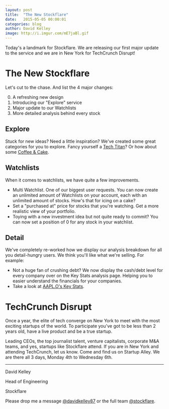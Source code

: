 ```yaml
---
layout: post
title:  "The New Stockflare"
date:   2015-05-05 00:00:01
categories: blog
author: David Kelley
image: http://i.imgur.com/mE7jaBl.gif
---
```


Today's a landmark for Stockflare. We are releasing our first major update to the service and we are in New York for TechCrunch Disrupt!

# The New Stockflare

Let's cut to the chase. And list the 4 major changes:

0. A refreshing new design
0. Introducing our "Explore" service
0. Major update to our Watchlists
0. More detailed analysis behind every stock

## Explore

Stuck for new ideas? Need a little inspiration? We've created some great categories for you to explore. Fancy yourself a [Tech Titan](https://stockflare.com/explore/tech-titans)? Or how about some [Coffee & Cake](https://stockflare.com/explore/coffee-cake).

## Watchlists

When it comes to watchlists, we have quite a few improvements.

* Multi Watchlist. One of our biggest user requests. You can now create an unlimited amount of Watchlists on your account, each with an unlimited amount of stocks. How's that for icing on a cake?
* Set a "purchased at" price for stocks that you're watching. Get a more realistic view of your portfolio.
* Toying with a new investment idea but not quite ready to commit? You can now set a position of 0 for any stock in your watchlist.

## Detail

We've completely re-worked how we display our analysis breakdown for all you detail-hungry users. We think you'll like what we're selling. For example:

* Not a huge fan of crushing debt? We now display the cash/debt level for every company over on the Key Stats analysis page. Helping you to easier understand the financials for your companies.
* Take a look at [AAPL.O's Key Stats](https://stockflare.com/stocks/AAPL.O/breakdown/stats).

# TechCrunch Disrupt

Once a year, the elite of tech converge on New York to meet with the most exciting startups of the world. To participate you've got to be less than 2 years old, have a live product and be a true startup. 

Leading CEOs, the top journalist talent, venture capitalists, corporate M&A teams, and yes, startups like Stockflare attend. If you are in New York and attending TechCrunch, let us know. Come and find us on Startup Alley. We are there all 3 days, Monday 4th to Wednesday 6th.

---

David Kelley

Head of Engineering

Stockflare

Please drop me a message [@davidkelley87](https://twitter.com/davidkelley87) or the full team [@stockflare](https://twitter.com/stockflare).
